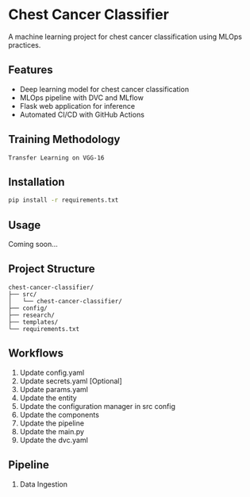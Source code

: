 
# Chest Cancer Classifier

A machine learning project for chest cancer classification using MLOps practices.

## Features

- Deep learning model for chest cancer classification
- MLOps pipeline with DVC and MLflow
- Flask web application for inference
- Automated CI/CD with GitHub Actions

## Training Methodology
```
Transfer Learning on VGG-16
```

## Installation

```bash
pip install -r requirements.txt
```

## Usage

Coming soon...

## Project Structure

```
chest-cancer-classifier/
├── src/
│   └── chest-cancer-classifier/
├── config/
├── research/
├── templates/
└── requirements.txt
```

## Workflows

1. Update config.yaml
2. Update secrets.yaml [Optional]
3. Update params.yaml
4. Update the entity
5. Update the configuration manager in src config
6. Update the components
7. Update the pipeline
8. Update the main.py
9. Update the dvc.yaml

## Pipeline

1. Data Ingestion
